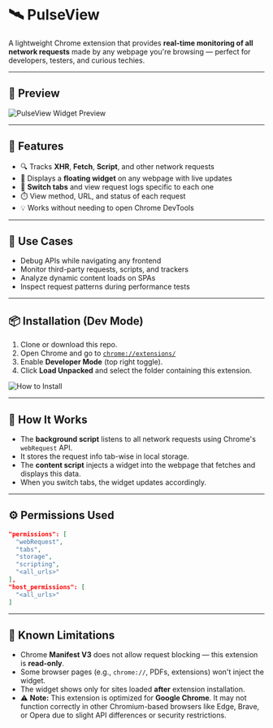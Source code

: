 # 🛰️ PulseView

A lightweight Chrome extension that provides **real-time monitoring of all network requests** made by any webpage you're browsing — perfect for developers, testers, and curious techies.

---

## 📸 Preview

![PulseView Widget Preview](https://github.com/user-attachments/assets/360b1bf8-c632-436c-b701-64b384a9a26d)



---

## 🚀 Features

- 🔍 Tracks **XHR**, **Fetch**, **Script**, and other network requests
- 🧭 Displays a **floating widget** on any webpage with live updates
- 🔄 **Switch tabs** and view request logs specific to each one
- ⏱️ View method, URL, and status of each request
- 💡 Works without needing to open Chrome DevTools

---

## 💼 Use Cases

- Debug APIs while navigating any frontend
- Monitor third-party requests, scripts, and trackers
- Analyze dynamic content loads on SPAs
- Inspect request patterns during performance tests

---

## 📦 Installation (Dev Mode)

1. Clone or download this repo.
2. Open Chrome and go to [`chrome://extensions/`](chrome://extensions/)
3. Enable **Developer Mode** (top right toggle).
4. Click **Load Unpacked** and select the folder containing this extension.

![How to Install](https://github.com/user-attachments/assets/97a408ea-3349-48bb-892e-0aad5cf27ddd)



---


## 🧠 How It Works

- The **background script** listens to all network requests using Chrome's `webRequest` API.
- It stores the request info tab-wise in local storage.
- The **content script** injects a widget into the webpage that fetches and displays this data.
- When you switch tabs, the widget updates accordingly.

---

## ⚙️ Permissions Used

```json
"permissions": [
  "webRequest",
  "tabs",
  "storage",
  "scripting",
  "<all_urls>"
],
"host_permissions": [
  "<all_urls>"
]
```
--- 

## 🧪 Known Limitations

- Chrome **Manifest V3** does not allow request blocking — this extension is **read-only**.
- Some browser pages (e.g., `chrome://`, PDFs, extensions) won't inject the widget.
- The widget shows only for sites loaded **after** extension installation.
- ⚠️ **Note:** This extension is optimized for **Google Chrome**. It may not function correctly in other Chromium-based browsers like Edge, Brave, or Opera due to slight API differences or security restrictions.

